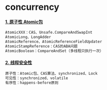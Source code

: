 # concurrency
#### [1. 原子性 Atomic包][1]
```bash
AtomicXXX：CAS、Unsafe.CompareAndSwapInt
AtomicLong、LongAdder
AtomicReference、AtomicReferenceFieldUpdater
AtomicStampReference：CAS的ABA问题 
AtomicBoolean：CompareAndSet（多线程只执行一次）  
```

#### [2. 线程安全性 ][2]
```bash
原子性：Atomic包、CAS算法、synchronized、Lock
可见性：synchronized、volatile
有序性：happens-before原则 
```


[1]:https://github.com/wangzy0327/concurrency/tree/master/src/main/java/com/mmall/concurrency/atomic
[2]:https://github.com/wangzy0327/concurrency/tree/master/src/main/java/com/mmall/concurrency/sync
